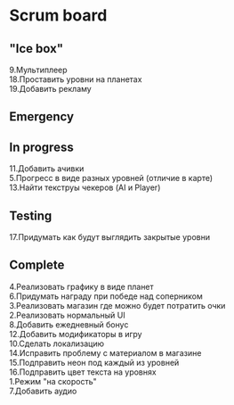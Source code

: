 # Scrum board

"Ice box"
--------------------- 
9.Мультиплеер  
18.Проставить уровни на планетах  
19.Добавить рекламу  

Emergency
---------------------

In progress
---------------------
11.Добавить ачивки  
5.Прогресс в виде разных уровней (отличие в карте)  
13.Найти текструы чекеров (AI и Player)  

Testing
---------------------
17.Придумать как будут выглядить закрытые уровни 

Complete
---------------------
4.Реализовать графику в виде планет  
6.Придумать награду при победе над соперником  
3.Реализовать магазин где можно будет потратить очки  
2.Реализовать нормальный UI  
8.Добавить ежедневный бонус  
12.Добавить модификаторы в игру  
10.Сделать локализацию  
14.Исправить проблему с материалом в магазине  
15.Подправить неон под каждый из уровней  
16.Подправить цвет текста на уровнях  
1.Режим "на скорость"  
7.Добавить аудио  


